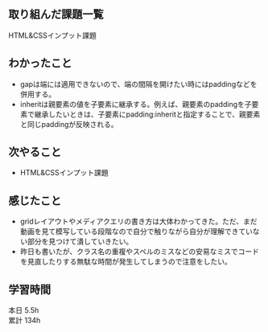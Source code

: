 ## 取り組んだ課題一覧
HTML&CSSインプット課題
## わかったこと
- gapは端には適用できないので、端の間隔を開けたい時にはpaddingなどを併用する。
- inheritは親要素の値を子要素に継承する。例えば、親要素のpaddingを子要素で継承したいときは、子要素にpadding:inheritと指定することで、親要素と同じpaddingが反映される。
## 次やること
- HTML&CSSインプット課題
## 感じたこと
- gridレイアウトやメディアクエリの書き方は大体わかってきた。ただ、まだ動画を見て模写している段階なので自分で触りながら自分が理解できていない部分を見つけて潰していきたい。
- 昨日も書いたが、クラス名の重複やスペルのミスなどの安易なミスでコードを見直したりする無駄な時間が発生してしまうので注意をしたい。
## 学習時間
本日 5.5h  
累計 134h
